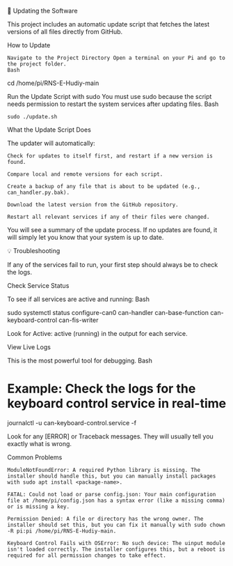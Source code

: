 🔄 Updating the Software

This project includes an automatic update script that fetches the latest versions of all files directly from GitHub.

How to Update

    Navigate to the Project Directory Open a terminal on your Pi and go to the project folder.
    Bash

cd /home/pi/RNS-E-Hudiy-main

Run the Update Script with sudo You must use sudo because the script needs permission to restart the system services after updating files.
Bash

    sudo ./update.sh

What the Update Script Does

The updater will automatically:

    Check for updates to itself first, and restart if a new version is found.

    Compare local and remote versions for each script.

    Create a backup of any file that is about to be updated (e.g., can_handler.py.bak).

    Download the latest version from the GitHub repository.

    Restart all relevant services if any of their files were changed.

You will see a summary of the update process. If no updates are found, it will simply let you know that your system is up to date.

💡 Troubleshooting

If any of the services fail to run, your first step should always be to check the logs.

Check Service Status

To see if all services are active and running:
Bash

sudo systemctl status configure-can0 can-handler can-base-function can-keyboard-control can-fis-writer

Look for Active: active (running) in the output for each service.

View Live Logs

This is the most powerful tool for debugging.
Bash

# Example: Check the logs for the keyboard control service in real-time
journalctl -u can-keyboard-control.service -f

Look for any [ERROR] or Traceback messages. They will usually tell you exactly what is wrong.

Common Problems

    ModuleNotFoundError: A required Python library is missing. The installer should handle this, but you can manually install packages with sudo apt install <package-name>.

    FATAL: Could not load or parse config.json: Your main configuration file at /home/pi/config.json has a syntax error (like a missing comma) or is missing a key.

    Permission Denied: A file or directory has the wrong owner. The installer should set this, but you can fix it manually with sudo chown -R pi:pi /home/pi/RNS-E-Hudiy-main.

    Keyboard Control Fails with OSError: No such device: The uinput module isn't loaded correctly. The installer configures this, but a reboot is required for all permission changes to take effect.
